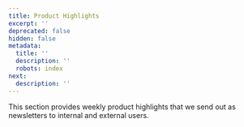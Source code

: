 ```yaml
---
title: Product Highlights
excerpt: ''
deprecated: false
hidden: false
metadata:
  title: ''
  description: ''
  robots: index
next:
  description: ''
---
```

This section provides weekly product highlights that we send out as newsletters to internal and external users.
